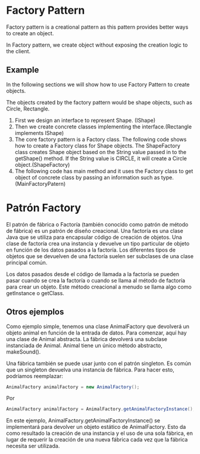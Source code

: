 Factory Pattern
===============

Factory pattern is a creational pattern as this pattern provides better ways to create an object.

In Factory pattern, we create object without exposing the creation logic to the client.

Example
-------------------
In the following sections we will show how to use Factory Pattern to create objects.

The objects created by the factory pattern would be shape objects, such as Circle, Rectangle.

1. First we design an interface to represent Shape. (IShape)
2. Then we create concrete classes implementing the interface.(Rectangle implements IShape)
3. The core factory pattern is a Factory class. The following code shows how to create a Factory class for Shape objects.
The ShapeFactory class creates Shape object based on the String value passed in to the getShape() method. If the String value is CIRCLE, it will create a Circle object.(ShapeFactory)
4. The following code has main method and it uses the Factory class to get object of concrete class by passing an information such as type.(MainFactoryPatern)


Patrón Factory 
===============

El patrón de fábrica o Factoría (también conocido como patrón de método de fábrica) es un patrón de diseño creacional. 
Una factoría es una clase Java que se utiliza para encapsular código de creación de objetos. 
Una clase de factoría crea una instancia y devuelve un tipo particular de objeto en función de los datos pasados ​​a la factoría. Los diferentes tipos de objetos que se devuelven de una factoría suelen ser subclases de una clase principal común.

Los datos pasados ​​desde el código de llamada a la factoría se pueden pasar cuando se crea la factoría o cuando se llama al método de factoría para crear un objeto. Este método creacional a menudo se llama algo como getInstance o getClass.

Otros ejemplos
-------------------
Como ejemplo simple, tenemos una clase AnimalFactory que devolverá un objeto animal en función de la entrada de datos.
Para comenzar, aquí hay una clase de Animal abstracta. La fábrica devolverá una subclase instanciada de Animal.
Animal tiene un único método abstracto, makeSound().


Una fábrica también se puede usar junto con el patrón singleton. Es común que un singleton devuelva una instancia de fábrica. Para hacer esto, podríamos reemplazar:

```java
AnimalFactory animalFactory = new AnimalFactory();
```
Por
```java
AnimalFactory animalFactory = AnimalFactory.getAnimalFactoryInstance();
```

En este ejemplo, AnimalFactory.getAnimalFactoryInstance() se implementará para devolver un objeto estático de AnimalFactory. Esto da como resultado la creación de una instancia y el uso de una sola fábrica, en lugar de requerir la creación de una nueva fábrica cada vez que la fábrica necesita ser utilizada.
